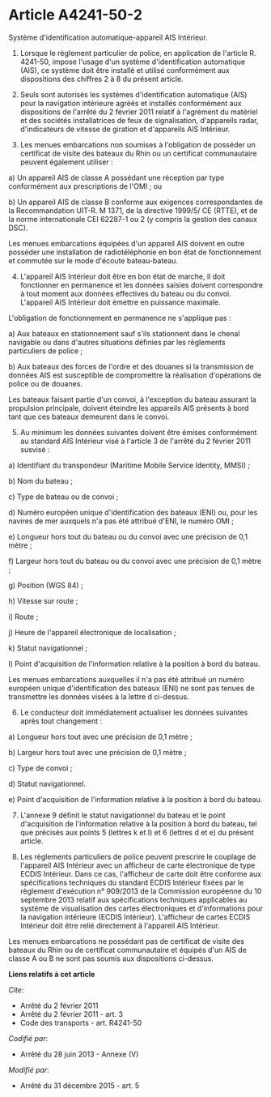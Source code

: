 # Article A4241-50-2

Système d'identification automatique-appareil AIS Intérieur. 

1. Lorsque le règlement particulier de police, en application de l'article R. 4241-50, impose l'usage d'un système
d'identification automatique (AIS), ce système doit être installé et utilisé conformément aux dispositions des chiffres 2 à 8
du présent article. 

2. Seuls sont autorisés les systèmes d'identification automatique (AIS) pour la navigation intérieure agréés et installés
conformément aux dispositions de l'arrêté du 2 février 2011 relatif à l'agrément du matériel et des sociétés installatrices
de feux de signalisation, d'appareils radar, d'indicateurs de vitesse de giration et d'appareils AIS Intérieur. 

3. Les menues embarcations non soumises à l'obligation de posséder un certificat de visite des bateaux du Rhin ou un
certificat communautaire peuvent également utiliser : 

a) Un appareil AIS de classe A possédant une réception par type conformément aux prescriptions de l'OMI ; ou 

b) Un appareil AIS de classe B conforme aux exigences correspondantes de la Recommandation UIT-R. M 1371, de la directive
1999/5/ CE (RTTE), et de la norme internationale CEI 62287-1 ou 2 (y compris la gestion des canaux DSC). 

Les menues embarcations équipées d'un appareil AIS doivent en outre posséder une installation de radiotéléphonie en bon état
de fonctionnement et commutée sur le mode d'écoute bateau-bateau. 

4. L'appareil AIS Intérieur doit être en bon état de marche, il doit fonctionner en permanence et les données saisies doivent
correspondre à tout moment aux données effectives du bateau ou du convoi. L'appareil AIS Intérieur doit émettre en puissance
maximale. 

L'obligation de fonctionnement en permanence ne s'applique pas : 

a) Aux bateaux en stationnement sauf s'ils stationnent dans le chenal navigable ou dans d'autres situations définies par les
règlements particuliers de police ; 

b) Aux bateaux des forces de l'ordre et des douanes si la transmission de données AIS est susceptible de compromettre la
réalisation d'opérations de police ou de douanes. 

Les bateaux faisant partie d'un convoi, à l'exception du bateau assurant la propulsion principale, doivent éteindre les
appareils AIS présents à bord tant que ces bateaux demeurent dans le convoi. 

5. Au minimum les données suivantes doivent être émises conformément au standard AIS Intérieur visé à l'article 3 de l'arrêté
du 2 février 2011 susvisé : 

a) Identifiant du transpondeur (Maritime Mobile Service Identity, MMSI) ; 

b) Nom du bateau ; 

c) Type de bateau ou de convoi ; 

d) Numéro européen unique d'identification des bateaux (ENI) ou, pour les navires de mer auxquels n'a pas été attribué d'ENI,
le numéro OMI ; 

e) Longueur hors tout du bateau ou du convoi avec une précision de 0,1 mètre ; 

f) Largeur hors tout du bateau ou du convoi avec une précision de 0,1 mètre ; 

g) Position (WGS 84) ; 

h) Vitesse sur route ; 

i) Route ; 

j) Heure de l'appareil électronique de localisation ; 

k) Statut navigationnel ; 

l) Point d'acquisition de l'information relative à la position à bord du bateau. 

Les menues embarcations auxquelles il n'a pas été attribué un numéro européen unique d'identification des bateaux (ENI) ne
sont pas tenues de transmettre les données visées à la lettre d ci-dessus. 

6. Le conducteur doit immédiatement actualiser les données suivantes après tout changement : 

a) Longueur hors tout avec une précision de 0,1 mètre ; 

b) Largeur hors tout avec une précision de 0,1 mètre ; 

c) Type de convoi ; 

d) Statut navigationnel. 

e) Point d'acquisition de l'information relative à la position à bord du bateau. 

7. L'annexe 9 définit le statut navigationnel du bateau et le point d'acquisition de l'information relative à la position à
bord du bateau, tel que précisés aux points 5 (lettres k et l) et 6 (lettres d et e) du présent article. 

8. Les règlements particuliers de police peuvent prescrire le couplage de l'appareil AIS Intérieur avec un afficheur de carte
électronique de type ECDIS Intérieur. Dans ce cas, l'afficheur de carte doit être conforme aux spécifications techniques du
standard ECDIS Intérieur fixées par le règlement d'exécution n° 909/2013 de la Commission européenne du 10 septembre 2013
relatif aux spécifications techniques applicables au système de visualisation des cartes électroniques et d'informations pour
la navigation intérieure (ECDIS Intérieur). L'afficheur de cartes ECDIS Intérieur doit être relié directement à l'appareil
AIS Intérieur. 

Les menues embarcations ne possédant pas de certificat de visite des bateaux du Rhin ou de certificat communautaire et
équipés d'un AIS de classe A ou B ne sont pas soumis aux dispositions ci-dessus.

**Liens relatifs à cet article**

_Cite_:

  - Arrêté du 2 février 2011
  - Arrêté du 2 février 2011 - art. 3
  - Code des transports - art. R4241-50

_Codifié par_:

  - Arrêté du 28 juin 2013 -  Annexe (V)

_Modifié par_:

  - Arrêté du 31 décembre 2015 - art. 5
